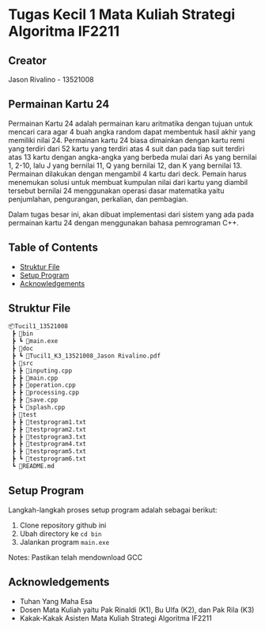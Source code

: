 # Tugas Kecil 1 Mata Kuliah Strategi Algoritma IF2211

## Creator
Jason Rivalino - 13521008

## Permainan Kartu 24
Permainan Kartu 24 adalah permainan karu aritmatika dengan tujuan untuk mencari cara agar 4 buah angka random dapat membentuk hasil akhir yang memiliki nilai 24. Permainan kartu 24 biasa dimainkan dengan kartu remi yang terdiri dari 52 kartu yang terdiri atas 4 suit dan pada tiap suit terdiri atas 13 kartu dengan angka-angka yang berbeda mulai dari As yang bernilai 1, 2-10, lalu J yang bernilai 11, Q yang bernilai 12, dan K yang bernilai 13. Permainan dilakukan dengan mengambil 4 kartu dari deck. Pemain harus menemukan solusi untuk membuat kumpulan nilai dari kartu yang diambil tersebut bernilai 24 menggunakan operasi dasar matematika yaitu penjumlahan, pengurangan, perkalian, dan pembagian.

Dalam tugas besar ini, akan dibuat implementasi dari sistem yang ada pada permainan kartu 24 dengan menggunakan bahasa pemrograman C++.

## Table of Contents
* [Struktur File](#struktur-file)
* [Setup Program](#setup-program)
* [Acknowledgements](#acknowledgements)

## Struktur File
```bash
📦Tucil1_13521008
 ┣ 📂bin
 ┣ ┗ 📜main.exe
 ┣ 📂doc
 ┣ ┗ 📜Tucil1_K3_13521008_Jason Rivalino.pdf
 ┣ 📂src
 ┣ ┣ 📜inputing.cpp
 ┣ ┣ 📜main.cpp
 ┣ ┣ 📜operation.cpp
 ┣ ┣ 📜processing.cpp
 ┣ ┣ 📜save.cpp
 ┣ ┗ 📜splash.cpp
 ┣ 📂test
 ┣ ┣ 📜testprogram1.txt
 ┣ ┣ 📜testprogram2.txt
 ┣ ┣ 📜testprogram3.txt
 ┣ ┣ 📜testprogram4.txt
 ┣ ┣ 📜testprogram5.txt
 ┣ ┗ 📜testprogram6.txt
 ┗ 📜README.md
```

## Setup Program
Langkah-langkah proses setup program adalah sebagai berikut:
1. Clone repository github ini
2. Ubah directory ke `cd bin`
3. Jalankan program `main.exe`

Notes: Pastikan telah mendownload GCC

## Acknowledgements
- Tuhan Yang Maha Esa
- Dosen Mata Kuliah yaitu Pak Rinaldi (K1), Bu Ulfa (K2), dan Pak Rila (K3)
- Kakak-Kakak Asisten Mata Kuliah Strategi Algoritma IF2211
